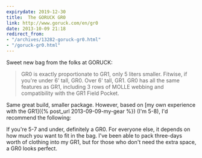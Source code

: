 ```yaml
---
expirydate: 2019-12-30
title:  The GORUCK GR0
link: http://www.goruck.com/en/gr0
date: 2013-10-09 21:18
redirect_from:
- "/archives/13282-goruck-gr0.html"
- "/goruck-gr0.html"
---
```



Sweet new bag from the folks at GORUCK:

> GR0 is exactly proportionate to GR1, only 5 liters smaller. Fitwise, if you're under 6' tall, GR0. Over 6' tall, GR1. GR0 has all the same features as GR1, including 3 rows of MOLLE webbing and compatibility with the GR1 Field Pocket.

Same great build, smaller package. However, based on [my own experience with the GR1]({% post_url 2013-09-09-my-gear %}) (I'm 5-8), I'd recommend the following:

If you're 5-7 and under, definitely a GR0. For everyone else, it depends on how much you want to fit in the bag. I've been able to pack three-days worth of clothing into my GR1, but for those who don't need the extra space, a GR0 looks perfect.
